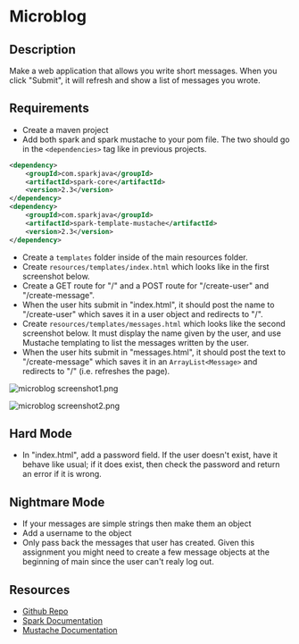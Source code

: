 # Microblog

## Description

Make a web application that allows you write short messages. When you click "Submit", it will refresh and show a list of messages you wrote.

## Requirements

* Create a maven project
* Add both spark and spark mustache to your pom file.  The two should go in the `<dependencies>` tag like in previous projects.

```xml
<dependency>
    <groupId>com.sparkjava</groupId>
    <artifactId>spark-core</artifactId>
    <version>2.3</version>
</dependency>
<dependency>
    <groupId>com.sparkjava</groupId>
    <artifactId>spark-template-mustache</artifactId>
    <version>2.3</version>
</dependency>
```

* Create a `templates` folder inside of the main resources folder.
* Create `resources/templates/index.html` which looks like in the first screenshot below.
* Create a GET route for "/" and a POST route for "/create-user" and "/create-message".
* When the user hits submit in "index.html", it should post the name to "/create-user" which saves it in a user object and redirects to "/".
* Create `resources/templates/messages.html` which looks like the second screenshot below. It must display the name given by the user, and use Mustache templating to list the messages written by the user.
* When the user hits submit in "messages.html", it should post the text to "/create-message" which saves it in an `ArrayList<Message>` and redirects to "/" (i.e. refreshes the page).

![microblog screenshot1.png](https://tiy-learn-content.s3.amazonaws.com/b9a93c4b-microblog%20screenshot1.png)

![microblog screenshot2.png](https://tiy-learn-content.s3.amazonaws.com/574828f1-microblog%20screenshot2.png)


## Hard Mode
* In "index.html", add a password field. If the user doesn't exist, have it behave like usual; if it does exist, then check the password and return an error if it is wrong.

## Nightmare Mode
* If your messages are simple strings then make them an object
* Add a username to the object
* Only pass back the messages that user has created.  Given this assignment you might need to create a few message objects at the beginning of main since the user can't realy log out.

## Resources
* [Github Repo](https://github.com/tiy-lv-java-2016-06/Microblog)
* [Spark Documentation](http://sparkjava.com/documentation.html)
* [Mustache Documentation](https://mustache.github.io/mustache.5.html)
